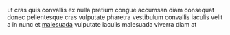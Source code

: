 ut cras quis convallis ex nulla pretium congue accumsan diam consequat donec
pellentesque cras vulputate pharetra vestibulum convallis iaculis velit a in
nunc et [malesuada](generated_webpages/est5.md) vulputate iaculis malesuada
viverra diam at